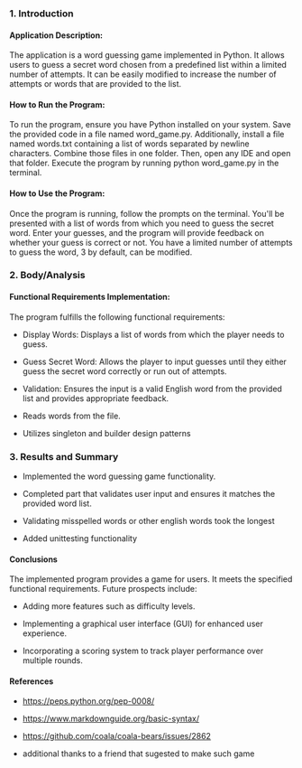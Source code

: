 
### 1. Introduction

#### Application Description:

The application is a word guessing game implemented in Python. It allows users to guess a secret word chosen from a predefined list within a limited number of attempts. It can be easily modified to increase the number of attempts or words that are provided to the list.

#### How to Run the Program:

To run the program, ensure you have Python installed on your system. Save the provided code in a file named word_game.py. Additionally, install a file named words.txt containing a list of words separated by newline characters. Combine those files in one folder. Then, open any IDE and open that folder. Execute the program by running python word_game.py in the terminal.

#### How to Use the Program:

Once the program is running, follow the prompts on the terminal. You'll be presented with a list of words from which you need to guess the secret word. Enter your guesses, and the program will provide feedback on whether your guess is correct or not. You have a limited number of attempts to guess the word, 3 by default, can be modified.

### 2. Body/Analysis

#### Functional Requirements Implementation:

The program fulfills the following functional requirements:

-   Display Words: Displays a list of words from which the player needs to guess.
    
-   Guess Secret Word: Allows the player to input guesses until they either guess the secret word correctly or run out of attempts.
    
-   Validation: Ensures the input is a valid English word from the provided list and provides appropriate feedback.
    
-   Reads words from the file.
    
-   Utilizes singleton and builder design patterns
    
### 3. Results and Summary

-   Implemented the word guessing game functionality.
    
-   Completed part that validates user input and ensures it matches the provided word list.
    
-   Validating misspelled words or other english words took the longest

-   Added unittesting functionality
    
#### Conclusions

The implemented program provides a game for users. It meets the specified functional requirements. Future prospects include:

-   Adding more features such as difficulty levels.
    
-   Implementing a graphical user interface (GUI) for enhanced user experience.
    
-   Incorporating a scoring system to track player performance over multiple rounds.

#### References

-  https://peps.python.org/pep-0008/

-  https://www.markdownguide.org/basic-syntax/

-  https://github.com/coala/coala-bears/issues/2862

-  additional thanks to a friend that sugested to make such game   
